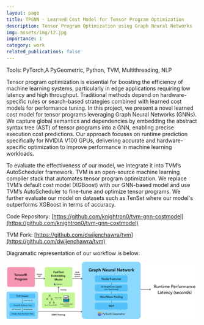 ```yaml
---
layout: page
title: TPGNN - Learned Cost Model for Tensor Program Optimization
description: Tensor Program Optimization using Graph Neural Networks
img: assets/img/12.jpg
importance: 1
category: work
related_publications: false
---
```


Tools: PyTorch,A PyGeometric, Python, TVM, Multithreading, NLP

Tensor program optimization is essential for boosting the efficiency of machine learning systems, particularly in edge applications requiring low latency and high throughput. Traditional methods depend on hardware-specific rules or search-based strategies combined with learned cost models for performance tuning. In this project, we present a novel learned cost model for tensor programs leveraging Graph Neural Networks (GNNs). We capture global semantics and dependencies by embedding the abstract syntax tree (AST) of tensor programs into a GNN, enabling precise execution cost predictions. Our approach focuses on runtime prediction specifically for NVIDIA V100 GPUs, delivering accurate and hardware-specific optimization to improve performance in machine learning workloads.

To evaluate the effectiveness of our model, we integrate it into TVM’s AutoScheduler framework. TVM is an open-source machine learning compiler stack that automates tensor program optimization. We replace TVM’s default cost model (XGBoost) with our GNN-based model and use TVM’s AutoScheduler to fine-tune and optimize tensor programs. We further evaluate our model on datasets such as TenSet where our model's outperforms XGBoost in terms of accuracy.

Code Repository: [https://github.com/knightron0/tvm-gnn-costmodel](https://github.com/knightron0/tvm-gnn-costmodel)

TVM Fork: [https://github.com/dwijenchawra/tvm](https://github.com/dwijenchawra/tvm)


Diagramatic representation of our workflow is below:

![TPGNN Workflow](../assets/img/workflow.png)